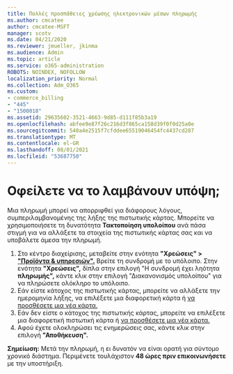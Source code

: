 ```yaml
---
title: Πολλές προσπάθειες χρέωσης ηλεκτρονικών μέσων πληρωμής
ms.author: cmcatee
author: cmcatee-MSFT
manager: scotv
ms.date: 04/21/2020
ms.reviewer: jmueller, jkinma
ms.audience: Admin
ms.topic: article
ms.service: o365-administration
ROBOTS: NOINDEX, NOFOLLOW
localization_priority: Normal
ms.collection: Adm_O365
ms.custom:
- commerce_billing
- "445"
- "1500018"
ms.assetid: 29635602-3521-4663-9d85-d111f85b3a19
ms.openlocfilehash: abfee9e87f26c216d3f865ca158d39f0f0d25a0e
ms.sourcegitcommit: 540a4e2515f7cfddee65519046454fc4437cd287
ms.translationtype: MT
ms.contentlocale: el-GR
ms.lasthandoff: 08/01/2021
ms.locfileid: "53687750"
---
```

# <a name="past-due-account"></a>Οφείλετε να το λαμβάνουν υπόψη;

Μια πληρωμή μπορεί να απορριφθεί για διάφορους λόγους, συμπεριλαμβανομένης της λήξης της πιστωτικής κάρτας. Μπορείτε να χρησιμοποιήσετε τη δυνατότητα **Τακτοποίηση υπολοίπου** ανά πάσα στιγμή για να αλλάξετε τα στοιχεία της πιστωτικής κάρτας σας και να υποβάλετε άμεσα την πληρωμή.

1. Στο κέντρο διαχείρισης, μεταβείτε στην ενότητα **"Χρεώσεις" > ["Προϊόντα & υπηρεσιών".](https://go.microsoft.com/fwlink/p/?linkid=842054)**
Βρείτε τη συνδρομή με το υπόλοιπο. Στην ενότητα **"Χρεώσεις",** δίπλα στην επιλογή "Η συνδρομή έχει ληότητα **πληρωμής",** κάντε κλικ στην επιλογή "Διακανονισμός υπολοίπου" για να πληρώσετε ολόκληρο το υπόλοιπο. 
2. Εάν είστε κάτοχος της πιστωτικής κάρτας, μπορείτε να αλλάξετε την ημερομηνία λήξης, να επιλέξετε μια διαφορετική κάρτα ή [να προσθέσετε μια νέα κάρτα.](/microsoft-365/commerce/billing-and-payments/manage-payment-methods)
3. Εάν δεν είστε ο κάτοχος της πιστωτικής κάρτας, μπορείτε να επιλέξετε μια διαφορετική πιστωτική κάρτα ή [να προσθέσετε μια νέα κάρτα.](/microsoft-365/commerce/billing-and-payments/manage-payment-methods)
4. Αφού έχετε ολοκληρώσει τις ενημερώσεις σας, κάντε κλικ στην επιλογή **"Αποθήκευση".**

**Σημείωση:** Μετά την πληρωμή, η ει δυνατόν να είναι ορατή για σύντομο χρονικό διάστημα. Περιμένετε τουλάχιστον **48 ώρες πριν επικοινωνήσετε** με την υποστήριξη.
